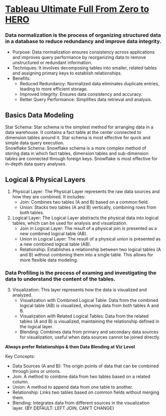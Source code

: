 # [Tableau Ultimate Full From Zero to HERO](https://youtu.be/K3pXnbniUcM?si=X2iYF8-ogMRQxBP8)

### Data normalization is the process of organizing structured data in a database to reduce redundancy and improve data integrity.  
- Purpose: Data normalization ensures consistency across applications and improves query performance by reorganizing data to remove unstructured or redundant information.
- Techniques: It involves decomposing tables into smaller, related tables and assigning primary keys to establish relationships.
- Benefits:
  - Reduced Redundancy: Normalized data eliminates duplicate entries, leading to more efficient storage.
  - Improved Integrity: Ensures data consistency and accuracy.
  - Better Query Performance: Simplifies data retrieval and analysis.


## Basics Data Modeling
Star Schema: Star schema is the simplest method for arranging data in a data warehouse. It contains a fact table at the center connected to dimension tables around it. Star schema is most effective for quick and simple data query execution.   
Snowflake Schema: Snowflake schema is a more complex method of storing data in which fact tables, dimension tables and sub-dimension tables are connected through foreign keys. Snowflake is most effective for in-depth data query analyses.

## Logical & Physical Layers
1. Physical Layer: The Physical Layer represents the raw data sources and how they are combined. It includes:
   - Join: Combines two tables (A and B) based on a common field.
   - Union: Stacks two tables (A and B) vertically, combining rows from both tables.
2. Logical Layer: The Logical Layer abstracts the physical data into logical tables, which can be used for analysis and visualization.
   - Join in Logical Layer: The result of a physical join is presented as a new combined logical table (AB).
   - Union in Logical Layer: The result of a physical union is presented as a new combined logical table (AB).
   - Relationship: Establishes a relationship between two logical tables (A and B) without combining them into a single table. This allows for more flexible data modeling.
### Data Profiling is the process of examing and investigating the data to understand the content of the tables.
3. Visualization: This layer represents how the data is visualized and analyzed.
   - Visualization with Combined Logical Table: Data from the combined logical table (AB) is visualized, showing data from both tables A and B.
   - Visualization with Related Logical Tables: Data from the related tables (A and B) is visualized, maintaining the relationship defined in the logical layer.
   - Blending: Combines data from primary and secondary data sources for visualization, useful when data sources cannot be joined directly.
  
**Always prefer Relationships & then Data Blending at Viz Level**

Key Concepts:
- Data Sources (A and B): The origin points of data that can be combined through joins or unions.
- Join: A method to combine data from two tables based on a related column.
- Union: A method to append data from one table to another.
- Relationship: Links two tables based on common fields without merging them.
- Blending: Integrates data from different sources in the visualization layer. {BY DEFAULT: LEFT JOIN, CAN'T CHANGE}
